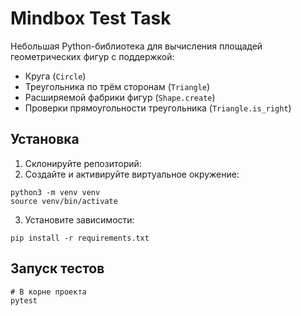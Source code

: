 # Mindbox Test Task

Небольшая Python-библиотека для вычисления площадей геометрических фигур с поддержкой:

- Круга (`Circle`)
- Треугольника по трём сторонам (`Triangle`)
- Расширяемой фабрики фигур (`Shape.create`)
- Проверки прямоугольности треугольника (`Triangle.is_right`)

## Установка

1. Склонируйте репозиторий:
2. Создайте и активируйте виртуальное окружение:
```
python3 -m venv venv
source venv/bin/activate
```
3. Установите зависимости:
```
pip install -r requirements.txt
```

## Запуск тестов 
```
# В корне проекта
pytest
```